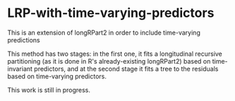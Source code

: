 # LRP-with-time-varying-predictors
This is an extension of longRPart2 in order to include time-varying predictions

This method has two stages: in the first one, it fits a longitudinal recursive partitioning 
(as it is done in R's already-existing longRPart2) based on time-invariant predictors, 
and at the second stage it fits a tree to the residuals based on time-varying predictors.

This work is still in progress.
